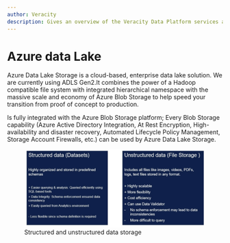 ```yaml
---
author: Veracity
description: Gives an overview of the Veracity Data Platform services and related components.
---
```


# Azure data Lake

Azure Data Lake Storage is a cloud-based, enterprise data lake solution. We are currently using ADLS Gen2.It combines the power of a Hadoop compatible file system with integrated hierarchical namespace with the massive scale and economy of Azure Blob Storage to help speed your transition from proof of concept to production.

Is fully integrated with the Azure Blob Storage platform; Every Blob Storage capability (Azure Active Directory Integration, At Rest Encryption, High-availability and disaster recovery, Automated Lifecycle Policy Management, Storage Account Firewalls, etc.) can be used by Azure Data Lake Storage.


<figure>
    <img src="assets/structureddata.jpg"/>
    <figcaption>Structured and unstructured data storage</figcaption>
</figure>
